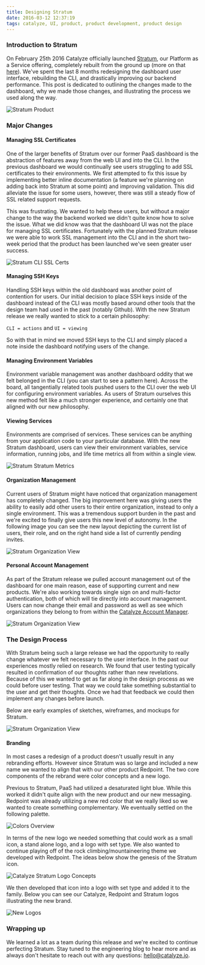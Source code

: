 ```yaml
---
title: Designing Stratum
date: 2016-03-12 12:37:19
tags: catalyze, UI, product, product development, product design
---
```


### Introduction to Stratum

On February 25th 2016 Catalyze officially launched [Stratum](https://catalyze.io/stratum), our Platform as a Service offering, completely rebuilt from the ground up (more on that [here](https://engineering.catalyze.io/stratum-2.0.0-launch.html)). We've spent the last 8 months redesigning the dashboard user interface, rebuilding the CLI, and drastically improving our backend performance. This post is dedicated to outlining the changes made to the dashboard, why we made those changes, and illustrating the process we used along the way.

![Stratum Product](/img/posts/designing-stratum/catalyze_stratum_product.png)

### Major Changes

#### Managing SSL Certificates

One of the larger benefits of Stratum over our former PaaS dashboard is the abstraction of features away from the web UI and into the CLI. In the previous dashboard we would continually see users struggling to add SSL certificates to their environments. We first attempted to fix this issue by implementing better inline documentation (a feature we're planning on adding back into Stratum at some point) and improving validation. This did alleviate the issue for some users, however, there was still a steady flow of SSL related support requests.

This was frustrating. We wanted to help these users, but without a major change to the way the backend worked we didn't quite know how to solve the issue. What we did know was that the dashboard UI was not the place for managing SSL certificates. Fortunately with the planned Stratum release we were able to work SSL management into the CLI and in the short two-week period that the product has been launched we've seen greater user success.

![Stratum CLI SSL Certs](/img/posts/designing-stratum/catalyze_stratum_cli_ssl.png)

#### Managing SSH Keys

Handling SSH keys within the old dashboard was another point of contention for users. Our initial decision to place SSH keys inside of the dashboard instead of the CLI was mostly based around other tools that the design team had used in the past (notably Github). With the new Stratum release we really wanted to stick to a certain philosophy:

`CLI = actions` and `UI = viewing`

So with that in mind we moved SSH keys to the CLI and simply placed a note inside the dashboard notifying users of the change.

#### Managing Environment Variables

Environment variable management was another dashboard oddity that we felt belonged in the CLI (you can start to see a pattern here). Across the board, all tangentially related tools pushed users to the CLI over the web UI for configuring environment variables. As users of Stratum ourselves this new method felt like a much stronger experience, and certainly one that aligned with our new philosophy.

#### Viewing Services

Environments are comprised of services. These services can be anything from your application code to your particular database. With the new Stratum dashboard, users can view their environment variables, service information, running jobs, and life time metrics all from within a single view.

![Stratum Stratum Metrics](/img/posts/designing-stratum/catalyze_stratum_metrics.png)

#### Organization Management

Current users of Stratum might have noticed that organization management has completely changed. The big improvement here was giving users the ability to easily add other users to their entire organization, instead to only a single environment. This was a tremendous support burden in the past and we're excited to finally give users this new level of autonomy. In the following image you can see the new layout depicting the current list of users, their role, and on the right hand side a list of currently pending invites.

![Stratum Organization View](/img/posts/designing-stratum/catalyze_orgs.png)

#### Personal Account Management

As part of the Stratum release we pulled account management out of the dashboard for one main reason, ease of supporting current and new products. We're also working towards single sign on and multi-factor authentication, both of which will tie directly into account management. Users can now change their email and password as well as see which organizations they belong to from within the [Catalyze Account Manager](https://account.catalyze.io).

![Stratum Organization View](/img/posts/designing-stratum/catalyze_account.png)

### The Design Process

With Stratum being such a large release we had the opportunity to really change whatever we felt necessary to the user interface. In the past our experiences mostly relied on research. We found that user testing typically resulted in confirmation of our thoughts rather than new revelations. Because of this we wanted to get as far along in the design process as we could before user testing. That way we could take something substantial to the user and get their thoughts. Once we had that feedback we could then implement any changes before launch.

Below are early examples of sketches, wireframes, and mockups for Stratum.

![Stratum Organization View](/img/posts/designing-stratum/catalyze_sketches.png)

#### Branding

In most cases a redesign of a product doesn't usually result in any rebranding efforts. However since Stratum was so large and included a new name we wanted to align that with our other product Redpoint. The two core components of the rebrand were color concepts and a new logo.

Previous to Stratum, PaaS had utilized a desaturated light blue. While this worked it didn't quite align with the new product and our new messaging. Redpoint was already utilizing a new red color that we really liked so we wanted to create something complementary. We eventually settled on the following palette.

![Colors Overview](/img/posts/designing-stratum/catalyze_colors.png)

In terms of the new logo we needed something that could work as a small icon, a stand alone logo, and a logo with set type. We also wanted to continue playing off of the rock climbing/mountaineering theme we developed with Redpoint. The ideas below show the genesis of the Stratum icon.

![Catalyze Stratum Logo Concepts](/img/posts/designing-stratum/catalyze_logo_concepts.png)

We then developed that icon into a logo with set type and added it to the family. Below you can see our Catalyze, Redpoint and Stratum logos illustrating the new brand.

![New Logos](/img/posts/designing-stratum/catalyze_logos.png)

### Wrapping up

We learned a lot as a team during this release and we're excited to continue perfecting Stratum. Stay tuned to the engineering blog to hear more and as always don't hesitate to reach out with any questions: [hello@catalyze.io](mailto:hello@catalyze.io).
